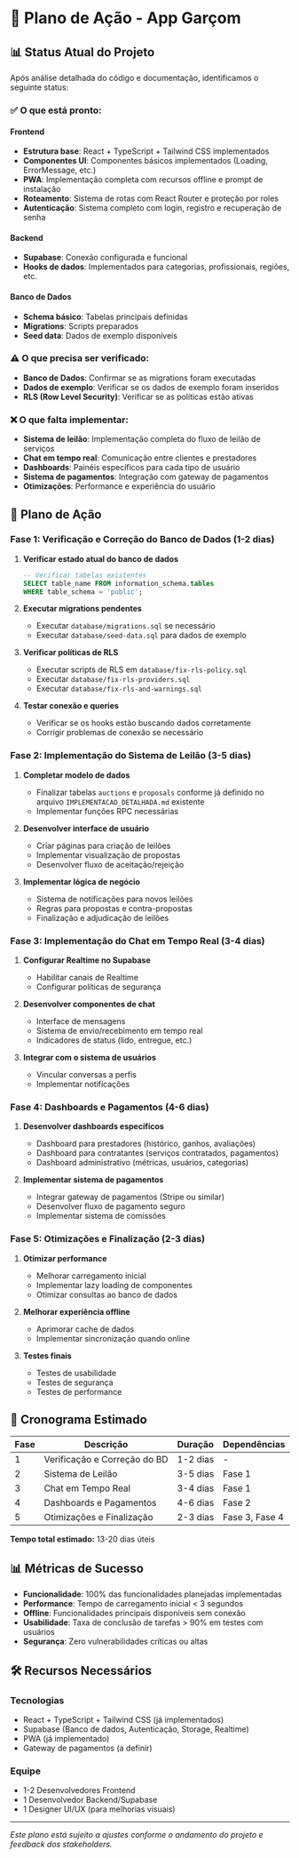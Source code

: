 # 🚀 Plano de Ação - App Garçom

## 📊 Status Atual do Projeto

Após análise detalhada do código e documentação, identificamos o seguinte status:

### ✅ O que está pronto:

#### Frontend
- **Estrutura base**: React + TypeScript + Tailwind CSS implementados
- **Componentes UI**: Componentes básicos implementados (Loading, ErrorMessage, etc.)
- **PWA**: Implementação completa com recursos offline e prompt de instalação
- **Roteamento**: Sistema de rotas com React Router e proteção por roles
- **Autenticação**: Sistema completo com login, registro e recuperação de senha

#### Backend
- **Supabase**: Conexão configurada e funcional
- **Hooks de dados**: Implementados para categorias, profissionais, regiões, etc.

#### Banco de Dados
- **Schema básico**: Tabelas principais definidas
- **Migrations**: Scripts preparados
- **Seed data**: Dados de exemplo disponíveis

### ⚠️ O que precisa ser verificado:

- **Banco de Dados**: Confirmar se as migrations foram executadas
- **Dados de exemplo**: Verificar se os dados de exemplo foram inseridos
- **RLS (Row Level Security)**: Verificar se as políticas estão ativas

### ❌ O que falta implementar:

- **Sistema de leilão**: Implementação completa do fluxo de leilão de serviços
- **Chat em tempo real**: Comunicação entre clientes e prestadores
- **Dashboards**: Painéis específicos para cada tipo de usuário
- **Sistema de pagamentos**: Integração com gateway de pagamentos
- **Otimizações**: Performance e experiência do usuário

## 🎯 Plano de Ação

### Fase 1: Verificação e Correção do Banco de Dados (1-2 dias)

1. **Verificar estado atual do banco de dados**
   ```sql
   -- Verificar tabelas existentes
   SELECT table_name FROM information_schema.tables 
   WHERE table_schema = 'public';
   ```

2. **Executar migrations pendentes**
   - Executar `database/migrations.sql` se necessário
   - Executar `database/seed-data.sql` para dados de exemplo

3. **Verificar políticas de RLS**
   - Executar scripts de RLS em `database/fix-rls-policy.sql`
   - Executar `database/fix-rls-providers.sql`
   - Executar `database/fix-rls-and-warnings.sql`

4. **Testar conexão e queries**
   - Verificar se os hooks estão buscando dados corretamente
   - Corrigir problemas de conexão se necessário

### Fase 2: Implementação do Sistema de Leilão (3-5 dias)

1. **Completar modelo de dados**
   - Finalizar tabelas `auctions` e `proposals` conforme já definido no arquivo `IMPLEMENTACAO_DETALHADA.md` existente
   - Implementar funções RPC necessárias

2. **Desenvolver interface de usuário**
   - Criar páginas para criação de leilões
   - Implementar visualização de propostas
   - Desenvolver fluxo de aceitação/rejeição

3. **Implementar lógica de negócio**
   - Sistema de notificações para novos leilões
   - Regras para propostas e contra-propostas
   - Finalização e adjudicação de leilões

### Fase 3: Implementação do Chat em Tempo Real (3-4 dias)

1. **Configurar Realtime no Supabase**
   - Habilitar canais de Realtime
   - Configurar políticas de segurança

2. **Desenvolver componentes de chat**
   - Interface de mensagens
   - Sistema de envio/recebimento em tempo real
   - Indicadores de status (lido, entregue, etc.)

3. **Integrar com o sistema de usuários**
   - Vincular conversas a perfis
   - Implementar notificações

### Fase 4: Dashboards e Pagamentos (4-6 dias)

1. **Desenvolver dashboards específicos**
   - Dashboard para prestadores (histórico, ganhos, avaliações)
   - Dashboard para contratantes (serviços contratados, pagamentos)
   - Dashboard administrativo (métricas, usuários, categorias)

2. **Implementar sistema de pagamentos**
   - Integrar gateway de pagamentos (Stripe ou similar)
   - Desenvolver fluxo de pagamento seguro
   - Implementar sistema de comissões

### Fase 5: Otimizações e Finalização (2-3 dias)

1. **Otimizar performance**
   - Melhorar carregamento inicial
   - Implementar lazy loading de componentes
   - Otimizar consultas ao banco de dados

2. **Melhorar experiência offline**
   - Aprimorar cache de dados
   - Implementar sincronização quando online

3. **Testes finais**
   - Testes de usabilidade
   - Testes de segurança
   - Testes de performance

## 📅 Cronograma Estimado

| Fase | Descrição | Duração | Dependências |
|------|-----------|---------|---------------|
| 1 | Verificação e Correção do BD | 1-2 dias | - |
| 2 | Sistema de Leilão | 3-5 dias | Fase 1 |
| 3 | Chat em Tempo Real | 3-4 dias | Fase 1 |
| 4 | Dashboards e Pagamentos | 4-6 dias | Fase 2 |
| 5 | Otimizações e Finalização | 2-3 dias | Fase 3, Fase 4 |

**Tempo total estimado:** 13-20 dias úteis

## 📊 Métricas de Sucesso

- **Funcionalidade**: 100% das funcionalidades planejadas implementadas
- **Performance**: Tempo de carregamento inicial < 3 segundos
- **Offline**: Funcionalidades principais disponíveis sem conexão
- **Usabilidade**: Taxa de conclusão de tarefas > 90% em testes com usuários
- **Segurança**: Zero vulnerabilidades críticas ou altas

## 🛠️ Recursos Necessários

### Tecnologias
- React + TypeScript + Tailwind CSS (já implementados)
- Supabase (Banco de dados, Autenticação, Storage, Realtime)
- PWA (já implementado)
- Gateway de pagamentos (a definir)

### Equipe
- 1-2 Desenvolvedores Frontend
- 1 Desenvolvedor Backend/Supabase
- 1 Designer UI/UX (para melhorias visuais)

---

*Este plano está sujeito a ajustes conforme o andamento do projeto e feedback dos stakeholders.*